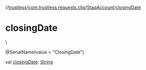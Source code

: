 //[trustless](../../../index.md)/[com.trustless.requests.cliq](../index.md)/[StaqAccount](index.md)/[closingDate](closing-date.md)

# closingDate

\

@SerialName(value = &quot;ClosingDate&quot;)

val [closingDate](closing-date.md): [String](https://kotlinlang.org/api/latest/jvm/stdlib/kotlin/-string/index.html)
